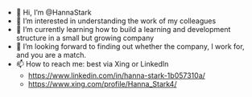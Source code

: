 - 👋 Hi, I’m @HannaStark
- 👀 I’m interested in understanding the work of my colleagues
- 🌱 I’m currently learning how to build a learning and development structure in a small but growing company
- 💞️ I’m looking forward to finding out whether the company, I work for, and you are a match.
- 📫 How to reach me: best via Xing or LinkedIn
    - https://www.linkedin.com/in/hanna-stark-1b057310a/
    - https://www.xing.com/profile/Hanna_Stark4/

<!---
HannaStark/HannaStark is a ✨ special ✨ repository because its `README.md` (this file) appears on your GitHub profile.
You can click the Preview link to take a look at your changes.
--->
